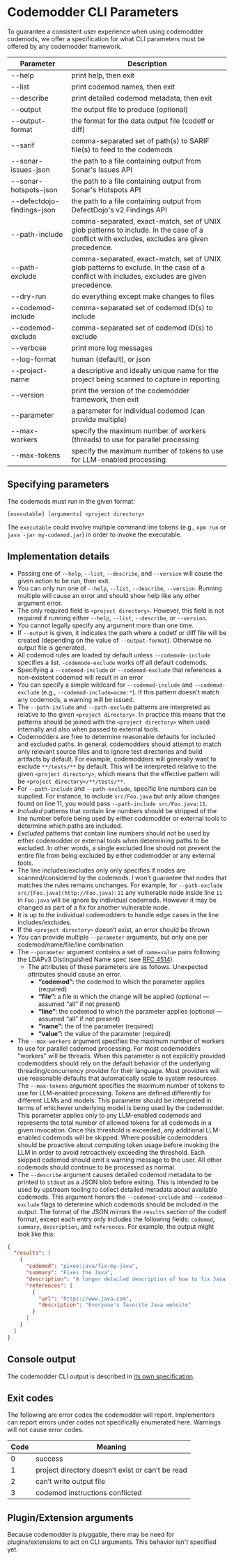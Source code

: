# Codemodder CLI Parameters

To guarantee a consistent user experience when using codemodder codemods, we offer a specification for what CLI parameters must be offered by any codemodder framework.

| Parameter | Description |
| --------- | ----------- |
| --help            | print help, then exit  |
| --list            | print codemod names, then exit |
| --describe        | print detailed codemod metadata, then exit |
| --output          | the output file to produce (optional) |
| --output-format   | the format for the data output file (codetf or diff) |
| --sarif           | comma-separated set of path(s) to SARIF file(s) to feed to the codemods |
| --sonar-issues-json | the path to a file containing output from Sonar's Issues API |
| --sonar-hotspots-json | the path to a file containing output from Sonar's Hotspots API |
| --defectdojo-findings-json | the path to a file containing output from DefectDojo's v2 Findings API |
| --path-include    | comma-separated, exact-match, set of UNIX glob patterns to include. In the case of a conflict with excludes, excludes are given precedence.|
| --path-exclude    | comma-separated, exact-match, set of UNIX glob patterns to exclude. In the case of a conflict with includes, excludes are given precedence.|
| --dry-run         | do everything except make changes to files|
| --codemod-include | comma-separated set of codemod ID(s) to include|
| --codemod-exclude | comma-separated set of codemod ID(s) to exclude|
| --verbose         | print more log messages|
| --log-format      | human (default), or json|
| --project-name    | a descriptive and ideally unique name for the project being scanned to capture in reporting |
| --version         | print the version of the codemodder framework, then exit|
| --parameter       | a parameter for individual codemod (can provide multiple)|
| --max-workers     | specify the maximum number of workers (threads) to use for parallel processing|
| --max-tokens      | specify the maximum number of tokens to use for LLM-enabled processing|

## Specifying parameters
The codemods must run in the given format:

```
[executable] [arguments] <project directory>
```

The `executable` could involve multiple command line tokens (e.g., `npm run` or `java -jar my-codemod.jar`) in order to invoke the executable.

## Implementation details
- Passing one of `--help`, `--list`, `--describe`, and `--version` will cause the given action to be run, then exit.
- You can only run one of `--help`, `--list`, `--describe`, `--version`. Running multiple will cause an error and should show help like any other argument error.
- The only required field is `<project directory>`. However, this field is not required if running either `--help`, `--list`, `--describe`, or `--version`.
- You cannot legally specify any argument more than one time.
- If `--output` is given, it indicates the path where a codetf or diff file will be created (depending on the value of `--output-format`). Otherwise no output file is generated.
- All codemod rules are loaded by default unless `--codemode-include` specifies a list.  `-codemode-exclude` works off all default codemods.
- Specifying a `--codemod-include` or `--codemod-exclude`  that references a non-existent codemod will result in an error
- You can specify a simple wildcard for `--codemod-include` and `--codemod-exclude` (e.g., `--codemod-include=acme:*`). If this pattern doesn't match any codemods, a warning will be issued.
- The `--path-include` and `--path-exclude` patterns are interpreted as relative to the given `<project directory>`. In practice this means that the patterns should be joined with the `<project directory>` when used internally and also when passed to external tools.
- Codemodders are free to determine reasonable defaults for included and excluded paths. In general, codemodders should attempt to match only relevant source files and to ignore test directories and build artifacts by default. For example, codemodders will generally want to exclude `**/tests/**` by default. This will be interpreted relative to the given `<project directory>`, which means that the effective pattern will be `<project directory>/**/tests/**`.
- For `--path-include` and `--path-exclude`, specific line numbers can be supplied. For instance, to include `src/Foo.java` but only allow changes found on line 11, you would pass `--path-include src/Foo.java:11`.
- *Included* patterns that contain line numbers should be stripped of the line number before being used by either codemodder or external tools to determine which paths are included.
- *Excluded* patterns that contain line numbers should *not* be used by either codemodder or external tools when determining paths to be excluded. In other words, a single excluded line should not prevent the entire file from being excluded by either codemodder or any external tools.
- The line includes/excludes only only specifies if nodes are scanned/considered by the codemods. I won’t guarantee that nodes that matches the rules remains unchanges. For example, for `--path-exclude src/[Foo.java](http://Foo.java):11` any vulnerable node inside line `11` in `Foo.java` will be ignore by individual codemods. However it may be changed as part of a fix for another vulnerable node.
- It is up to the individual codemodders to handle edge cases in the line includes/excludes.
- If the `<project directory>` doesn’t exist, an error should be thrown
- You can provide multiple `--parameter` arguments, but only one per codemod/name/file/line combination
- The `--parameter` argument contains a set of `name=value` pairs following the LDAPv3 Distinguished Name spec (see [RFC 4514](https://datatracker.ietf.org/doc/html/rfc4514.html)).
    - The attributes of these parameters are as follows. Unexpected attributes should cause an error.
        - **“codemod”:** the codemod to which the parameter applies (required)
        - **“file”:** a file in which the change will be applied (optional — assumed “all” if not present)
        - **“line”:** the codemod to which the parameter applies (optional — assumed “all” if not present)
        - **“name”:** the of the parameter (required)
        - **“value”:** the value of the parameter (required)
- The `--max-workers` argument specifies the maximum number of workers to use for parallel codemod processing. For most codemodders "workers" will be threads. When this parameter is not explicitly provided codemodders should rely on the default behavior of the underlying threading/concurrency provider for their language. Most providers will use reasonable defaults that automatically scale to system resources.
The `--max-tokens` argument specifies the maximum number of tokens to use for LLM-enabled processing. Tokens are defined differently for different LLMs and models. This parameter should be interpreted in terms of whichever underlying model is being used by the codemodder. This parameter applies only to any LLM-enabled codemods and represents the total number of allowed tokens for all codemods in a given invocation. Once this threshold is exceeded, any additional LLM-enabled codemods will be skipped. Where possible codemodders should be proactive about computing token usage before invoking the LLM in order to avoid retroactively exceeding the threshold. Each skipped codemod should emit a warning message to the user. All other codemods should continue to be processed as normal.
- The `--describe` argument causes detailed codemod metadata to be printed to `stdout` as a JSON blob before exiting. This is intended to be used by upstream tooling to collect detailed metadata about available codemods. This argument honors the `--codemod-include` and `--codemod-exclude` flags to determine which codemods should be included in the output. The format of the JSON mirrors the `results` section of the codetf format, except each entry only includes the following fields: `codemod`, `summary`, `description`, and `references`. For example, the output might look like this:
```json
{
  "results": [
    {
      "codemod": "pixee:java/fix-my-java",
      "summary": "Fixes the Java",
      "description": "A longer detailed description of how to fix Java...",
      "references": [
        {
          "url": "https://www.java.com",
          "description": "Everyone's favorite Java website"
        }
      ]
    }
  ]
}
```

## Console output

The codemodder CLI output is described in [its own specification](logging.md).

## Exit codes

The following are error codes the codemodder will report. Implementors can report errors under codes not specifically enumerated here. Warnings will not cause error codes.

| Code | Meaning |
| --- | --- |
| 0 | success |
| 1 | project directory doesn’t exist or can’t be read |
| 2 | can’t write output file |
| 3 | codemod instructions conflicted |


## Plugin/Extension arguments

Because codemodder is pluggable, there may be need for plugins/extensions to act on CLI arguments. This behavior isn't specified yet.
